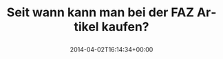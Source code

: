 ---
retweeted: false
source: <a href="http://twitter.com" rel="nofollow">Twitter Web Client</a>
entities:
  hashtags: []
  symbols: []
  user_mentions: []
  urls:
  - url: http://t.co/bcQsjkgLYX
    expanded_url: http://www.faz.net/aktuell/feuilleton/amazons-groesster-konkurrent-12876544.html
    display_url: faz.net/aktuell/feuill…
    indices:
    - '47'
    - '69'
display_text_range:
- '0'
- '69'
favorite_count: '0'
id_str: '451392255996469249'
truncated: false
retweet_count: '0'
id: '451392255996469249'
possibly_sensitive: false
created_at: Wed Apr 02 16:14:34 +0000 2014
favorited: false
full_text: Seit wann kann man bei der FAZ Artikel kaufen?
lang: de
quote_url: http://www.faz.net/aktuell/feuilleton/amazons-groesster-konkurrent-12876544.html
tags:
- pesos/twitter
date: '2014-04-02T16:14:34+00:00'
src: https://twitter.com/bascht/status/451392255996469249
original_url: https://twitter.com/bascht/status/451392255996469249
type: twitter_tweet
text: Seit wann kann man bei der FAZ Artikel kaufen?
title: 'Seit wann kann man bei der FAZ Artikel kaufen?

  '

---